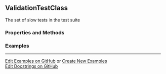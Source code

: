 ## <a id="Peeves.TestUtils.ValidationTestClass">ValidationTestClass</a>
The set of slow tests in the test suite

### Properties and Methods


### Examples


___

[Edit Examples on GitHub](https://github.com/McCoyGroup/References/edit/gh-pages/Documentation/examples/Peeves/TestUtils/ValidationTestClass.md) or 
[Create New Examples](https://github.com/McCoyGroup/References/new/gh-pages/?filename=Documentation/examples/Peeves/TestUtils/ValidationTestClass.md) <br/>
[Edit Docstrings on GitHub](https://github.com/McCoyGroup/Peeves/edit/master/TestUtils.py?message=Update%20Docs)